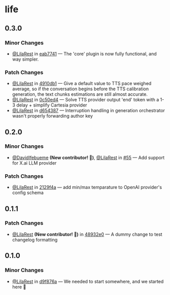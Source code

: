 # life

## 0.3.0

### Minor Changes

- [@LilaRest](https://github.com/LilaRest) in [eab7741](https://github.com/lifejs/lifejs/commit/eab77416a4784e788f2812aba2a0d61b69448dd2) — The 'core' plugin is now fully functional, and way simpler.

### Patch Changes

- [@LilaRest](https://github.com/LilaRest) in [4910db1](https://github.com/lifejs/lifejs/commit/4910db1e15f8ddd9e49c00f0df9939b873e7f77e) — Give a default value to TTS pace weighed average, so if the conversation begins before the TTS calibration generation, the text chunks estimations are still almost accurate.
- [@LilaRest](https://github.com/LilaRest) in [0c50ed4](https://github.com/lifejs/lifejs/commit/0c50ed4121d777090522bc6b0f7ccb6914d13f52) — Solve TTS provider output 'end' token with a 1-3 delay + simplify Cartesia provider
- [@LilaRest](https://github.com/LilaRest) in [d654387](https://github.com/lifejs/lifejs/commit/d6543871f074109de3fa5866b5acc3c3a6f9515c) — Interruption handling in generation orchestrator wasn't properly forwarding author key

## 0.2.0

### Minor Changes

- [@DavidIfebueme](https://github.com/DavidIfebueme) **(New contributor! 🎉)**, [@LilaRest](https://github.com/LilaRest) in [#55](https://github.com/lifejs/lifejs/pull/55) — Add support for X.ai LLM provider

### Patch Changes

- [@LilaRest](https://github.com/LilaRest) in [2129f4a](https://github.com/lifejs/lifejs/commit/2129f4ae9803292d848ef98141b53f817da0c603) — add min/max temparature to OpenAI provider's config schema

## 0.1.1

### Patch Changes

- [@LilaRest](https://github.com/LilaRest) **(New contributor! 🎉)** in [48932e0](https://github.com/lifejs/lifejs/commit/48932e00719b653b5901f6ac9528871eec95cecd) — A dummy change to test changelog formatting

## 0.1.0

### Minor Changes

- [@LilaRest](https://github.com/LilaRest) in [d9f876a](https://github.com/lifejs/lifejs/commit/d9f876ade9bab676c5764534d4852089b421195f) — We needed to start somewhere, and we started here 🌱

